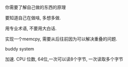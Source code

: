 你需要了解自己做的东西的原理

要知道自己在做啥, 多想多做.

用专业术语, 不要用大白话. 

实现一个memcpy, 需要从后往前因为可以解决重叠的问题.

   buddy system

加速. CPU 位数, 64位,一次可以读8个字节, 一次读取多个字节
